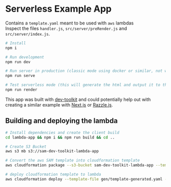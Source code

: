 # Serverless Example App

Contains a `template.yaml` meant to be used with `aws` lambdas<br>
Inspect the files `handler.js`, `src/server/preRender.js` and `src/server/index.js`.

```bash
# Install
npm i

# Run development
npm run dev

# Run server in production (classic mode using docker or similar, not with serverless)
npm run serve

# Test serverless mode (this will generate the html and output it to the console)
npm run render
```

This app was built with [dev-toolkit](https://github.com/stoikerty/dev-toolkit) and could potentially help out with creating a similar example with [Next.js](https://github.com/zeit/next.js/) or [Razzle.js](https://github.com/jaredpalmer/razzle).

## Building and deploying the lambda

```bash
# Install dependencies and create the client build
cd lambda-app && npm i && npm run build && cd ..

# Create S3 Bucket
aws s3 mb s3://sam-dev-toolkit-lambda-app

# Convert the aws SAM template into cloudformation template
aws cloudformation package --s3-bucket sam-dev-toolkit-lambda-app --template-file template.yaml --output-template-file gen/template-generated.yaml

# deploy cloudformation template to lambda
aws cloudformation deploy --template-file gen/template-generated.yaml --stack-name sam-dev-toolkit-lambda-app --capabilities CAPABILITY_IAM --parameter-overrides IdentityNameParameter=prod
```
